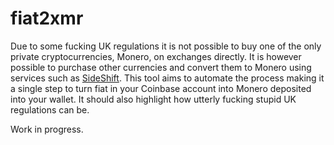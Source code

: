 # fiat2xmr
Due to some fucking UK regulations it is not possible to buy one of the only private cryptocurrencies, Monero, on exchanges directly. It is however possible to purchase other currencies and convert them to Monero using services such as [SideShift](https://sideshift.ai). This tool aims to automate the process making it a single step to turn fiat in your Coinbase account into Monero deposited into your wallet. It should also highlight how utterly fucking stupid UK regulations can be.

Work in progress.
